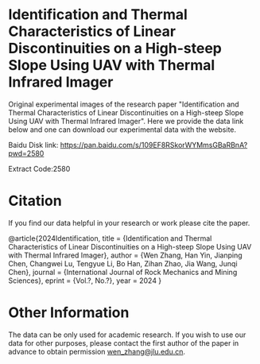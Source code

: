 # Identification and Thermal Characteristics of Linear Discontinuities on a High-steep Slope Using UAV with Thermal Infrared Imager

Original experimental images of the research paper "Identification and Thermal Characteristics of Linear Discontinuities on a High-steep Slope Using UAV with Thermal Infrared Imager". Here we provide the data link below and one can download our experimental data with the website.

Baidu Disk link: https://pan.baidu.com/s/109EF8RSkorWYMmsGBaRBnA?pwd=2580 

Extract Code:2580

# Citation
If you find our data helpful in your research or work please cite the paper.

@article{2024Identification,
  title = {Identification and Thermal Characteristics of Linear Discontinuities on a High-steep Slope Using UAV with Thermal Infrared Imager},
  author = {Wen Zhang, Han Yin, Jianping Chen, Changwei Lu, Tengyue Li, Bo Han, Zihan Zhao, Jia Wang, Junqi Chen},
  journal = {International Journal of Rock Mechanics and Mining Sciences},
  eprint = {Vol.?, No.?},
  year = 2024
}

# Other Information
The data can be only used for academic research. If you wish to use our data for other purposes, please contact the first author of the paper in advance to obtain permission wen_zhang@jlu.edu.cn.
